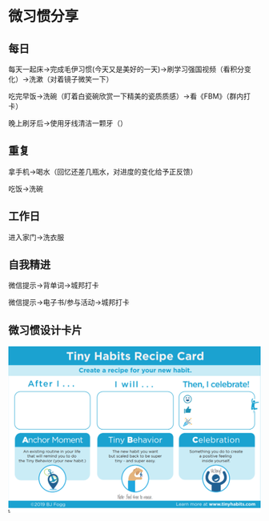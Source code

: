 # 微习惯分享

## 每日

每天一起床→完成毛伊习惯(今天又是美好的一天)→刷学习强国视频（看积分变化）→洗漱（对着镜子微笑一下）

吃完早饭→洗碗（盯着白瓷碗欣赏一下精美的瓷质质感）→看《FBM》（群内打卡）

晚上刷牙后→使用牙线清洁一颗牙（）

## 重复

拿手机→喝水（回忆还差几瓶水，对进度的变化给予正反馈）

吃饭→洗碗

## 工作日

进入家门→洗衣服

## 自我精进

微信提示→背单词→城邦打卡

微信提示→电子书/参与活动→城邦打卡


## 微习惯设计卡片

![微习惯设计卡片](tinyhabits-recipe-cards.png)